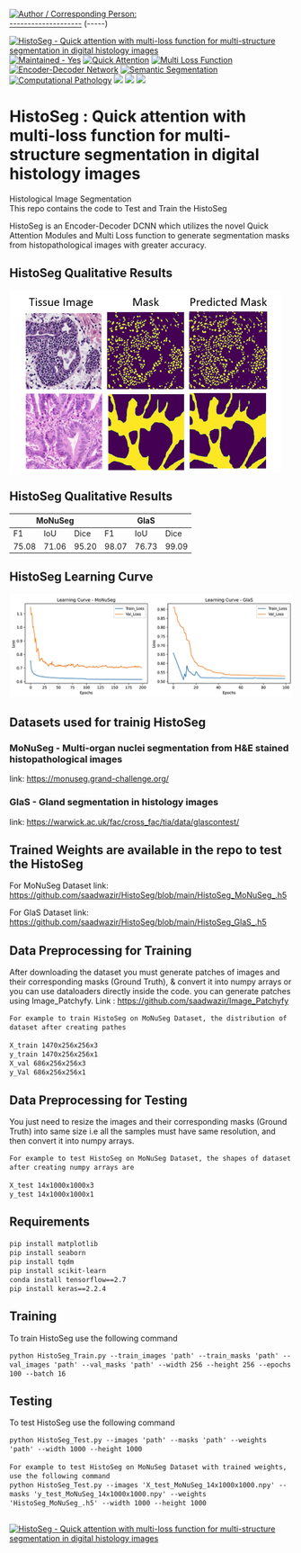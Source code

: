 <a href="#"><img src="https://img.shields.io/badge/Author_%2F_Corresponding_Person%3A-8e7cc3" alt="Author / Corresponding Person:"></a> <br>
[--------------------](-------) (-----)

<a href="https://github.com/saadwazir/HistoSeg"><img src="https://img.shields.io/badge/HistoSeg-Quick_attention_with_multi--loss_function_for_multi--structure_segmentation_in_digital_histology_images-FFC300?style=for-the-badge" alt="HistoSeg - Quick attention with multi-loss function for multi-structure segmentation in digital histology images"></a>
<a href="#"><img src="https://img.shields.io/badge/Maintained-Yes-2ea44f?style=for-the-badge" alt="Maintained - Yes"></a>
<a href="#"><img src="https://img.shields.io/badge/Quick_Attention-6fa8dc?style=for-the-badge" alt="Quick Attention"></a>
<a href="#"><img src="https://img.shields.io/badge/Multi_Loss_Function-74867C?style=for-the-badge" alt="Multi Loss Function"></a>
<a href="#"><img src="https://img.shields.io/badge/Encoder--Decoder_Network-A2AF48?style=for-the-badge" alt="Encoder-Decoder Network"></a>
<a href="#"><img src="https://img.shields.io/badge/Semantic_Segmentation-b6d7a8?style=for-the-badge" alt="Semantic Segmentation"></a>
<a href="#"><img src="https://img.shields.io/badge/Computational_Pathology-e06666?style=for-the-badge" alt="Computational Pathology"></a>
<a href="#"><img src="https://img.shields.io/badge/TensorFlow-FF6F00?style=for-the-badge&logo=tensorflow&logoColor=white" /></a>
<a href="#"><img src="https://img.shields.io/badge/Keras-D00000?style=for-the-badge&logo=Keras&logoColor=white" /></a>
<a href="#"><img src="https://img.shields.io/badge/Python-FFD43B?style=for-the-badge&logo=python&logoColor=darkgreen" /></a>

# HistoSeg : Quick attention with multi-loss function for multi-structure segmentation in digital histology images

Histological Image Segmentation<br>This repo contains the code to Test and Train the HistoSeg <br>

HistoSeg is an Encoder-Decoder DCNN which utilizes the novel Quick Attention Modules and Multi Loss function to generate segmentation masks from histopathological images with greater accuracy.

## HistoSeg Qualitative Results

<img align="center" src="HistoSeg_Results.png" title="HistoSeg Qualitative Results">

## HistoSeg Qualitative Results

<table>
<thead>
  <tr>
    <th colspan="3">MoNuSeg</th>
    <th colspan="3">GlaS</th>
  </tr>
</thead>
<tbody>
  <tr>
    <td>F1</td>
    <td>IoU</td>
    <td>Dice</td>
    <td>F1</td>
    <td>IoU</td>
    <td>Dice</td>
  </tr>
  <tr>
    <td>75.08</td>
    <td>71.06</td>
    <td>95.20</td>
    <td>98.07</td>
    <td>76.73</td>
    <td>99.09</td>
  </tr>
</tbody>
</table>



## HistoSeg Learning Curve

<p align="left">
  <img src="HistoSeg_Loss.jpg" width="700" title="HistoSeg Learning Curve">
</p>



## Datasets used for trainig HistoSeg

### MoNuSeg - Multi-organ nuclei segmentation from H&E stained histopathological images
link: https://monuseg.grand-challenge.org/

### GlaS -  Gland segmentation in histology images
link: https://warwick.ac.uk/fac/cross_fac/tia/data/glascontest/

## Trained Weights are available in the repo to test the HistoSeg
For MoNuSeg Dataset link: https://github.com/saadwazir/HistoSeg/blob/main/HistoSeg_MoNuSeg_.h5

For GlaS Dataset link: https://github.com/saadwazir/HistoSeg/blob/main/HistoSeg_GlaS_.h5

## Data Preprocessing for Training
After downloading the dataset you must generate patches of images and their corresponding masks (Ground Truth), & convert it into numpy arrays or you can use dataloaders directly inside the code.
you can generate patches using Image_Patchyfy. Link : https://github.com/saadwazir/Image_Patchyfy
```
For example to train HistoSeg on MoNuSeg Dataset, the distribution of dataset after creating pathes

X_train 1470x256x256x3 
y_train 1470x256x256x1
X_val 686x256x256x3
y_Val 686x256x256x1
```
## Data Preprocessing for Testing
You just need to resize the images and their corresponding masks (Ground Truth) into same size i.e all the samples must have same resolution, and then convert it into numpy arrays.

```
For example to test HistoSeg on MoNuSeg Dataset, the shapes of dataset after creating numpy arrays are

X_test 14x1000x1000x3 
y_test 14x1000x1000x1
```

## Requirements
```pip install scikit-image
pip install matplotlib
pip install seaborn
pip install tqdm
pip install scikit-learn
conda install tensorflow==2.7
pip install keras==2.2.4
```


## Training
To train HistoSeg use the following command

```
python HistoSeg_Train.py --train_images 'path' --train_masks 'path' --val_images 'path' --val_masks 'path' --width 256 --height 256 --epochs 100 --batch 16
```
## Testing
To test HistoSeg use the following command
```
python HistoSeg_Test.py --images 'path' --masks 'path' --weights 'path' --width 1000 --height 1000

For example to test HistoSeg on MoNuSeg Dataset with trained weights, use the following command
python HistoSeg_Test.py --images 'X_test_MoNuSeg_14x1000x1000.npy' --masks 'y_test_MoNuSeg_14x1000x1000.npy' --weights 'HistoSeg_MoNuSeg_.h5' --width 1000 --height 1000
```
##
<a href="https://github.com/saadwazir/HistoSeg"><img src="https://img.shields.io/badge/HistoSeg-Quick_attention_with_multi--loss_function_for_multi--structure_segmentation_in_digital_histology_images-FFC300" alt="HistoSeg - Quick attention with multi-loss function for multi-structure segmentation in digital histology images"></a>


